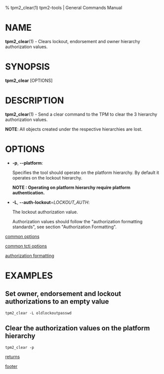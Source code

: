 % tpm2_clear(1) tpm2-tools | General Commands Manual

# NAME

**tpm2_clear**(1) - Clears lockout, endorsement and owner hierarchy authorization
values.

# SYNOPSIS

**tpm2_clear** [OPTIONS]

# DESCRIPTION

**tpm2_clear**(1) - Send a clear command to the TPM to clear the 3 hierarchy
authorization values.

**NOTE**: All objects created under the respective hierarchies are lost.

# OPTIONS

  * **-p**, **\--platform**:

    Specifies the tool should operate on the platform hierarchy. By default
    it operates on the lockout hierarchy.

    **NOTE : Operating on platform hierarchy require platform authentication.**

  * **-L**, **\--auth-lockout**=_LOCKOUT\_AUTH_:

    The lockout authorization value.

    Authorization values should follow the "authorization formatting standards",
    see section "Authorization Formatting".

[common options](common/options.md)

[common tcti options](common/tcti.md)

[authorization formatting](common/authorizations.md)

# EXAMPLES

## Set owner, endorsement and lockout authorizations to an empty value

```
tpm2_clear -L oldlockoutpasswd
```

## Clear the authorization values on the platform hierarchy
```
tpm2_clear -p
```

[returns](common/returns.md)

[footer](common/footer.md)
